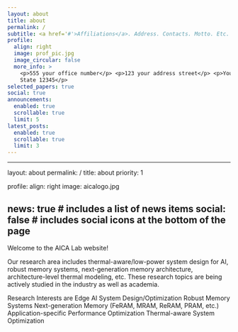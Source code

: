 ```yaml
---
layout: about
title: about
permalink: /
subtitle: <a href='#'>Affiliations</a>. Address. Contacts. Motto. Etc.
profile:
  align: right
  image: prof_pic.jpg
  image_circular: false
  more_info: >
    <p>555 your office number</p> <p>123 your address street</p> <p>Your City,
    State 12345</p>
selected_papers: true
social: true
announcements:
  enabled: true
  scrollable: true
  limit: 5
latest_posts:
  enabled: true
  scrollable: true
  limit: 3
---
```

---
layout: about
permalink: /
title: about
priority: 1

profile:
  align: right
  image: aicalogo.jpg

news: true  # includes a list of news items
social: false  # includes social icons at the bottom of the page
---

Welcome to the AICA Lab website!

Our research area includes thermal-aware/low-power system design for AI, robust memory systems, next-generation memory architecture, architecture-level thermal modeling, etc. These research topics are being actively studied in the industry as well as academia.

Research Interests are
Edge AI System Design/Optimization
Robust Memory Systems
Next-generation Memory (FeRAM, MRAM, ReRAM, PRAM, etc.)
Application-specific Performance Optimization
Thermal-aware System Optimization




